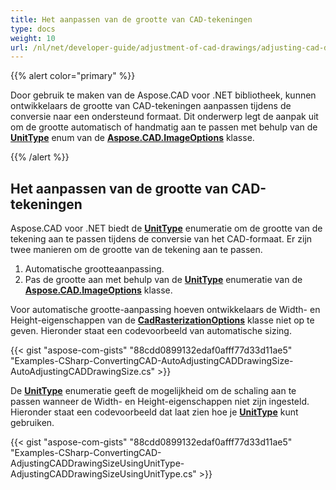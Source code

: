 ```yaml
---
title: Het aanpassen van de grootte van CAD-tekeningen
type: docs
weight: 10
url: /nl/net/developer-guide/adjustment-of-cad-drawings/adjusting-cad-drawing-size/
---
```


{{% alert color="primary" %}}

Door gebruik te maken van de Aspose.CAD voor .NET bibliotheek, kunnen ontwikkelaars de grootte van CAD-tekeningen aanpassen tijdens de conversie naar een ondersteund formaat. Dit onderwerp legt de aanpak uit om de grootte automatisch of handmatig aan te passen met behulp van de [**UnitType**](https://reference.aspose.com/cad/net/aspose.cad.imageoptions/unittype) enum van de [**Aspose.CAD.ImageOptions**](https://reference.aspose.com/cad/net/aspose.cad.imageoptions) klasse.

{{% /alert %}}

## **Het aanpassen van de grootte van CAD-tekeningen**

Aspose.CAD voor .NET biedt de [**UnitType**](https://reference.aspose.com/cad/net/aspose.cad.imageoptions/unittype) enumeratie om de grootte van de tekening aan te passen tijdens de conversie van het CAD-formaat. Er zijn twee manieren om de grootte van de tekening aan te passen.

1. Automatische grootteaanpassing.
1. Pas de grootte aan met behulp van de [**UnitType**](https://reference.aspose.com/cad/net/aspose.cad.imageoptions/unittype) enumeratie van de [**Aspose.CAD.ImageOptions**](https://reference.aspose.com/cad/net/aspose.cad.imageoptions) klasse.

Voor automatische grootte-aanpassing hoeven ontwikkelaars de Width- en Height-eigenschappen van de [**CadRasterizationOptions**](https://reference.aspose.com/cad/net/aspose.cad.imageoptions/cadrasterizationoptions/properties/index) klasse niet op te geven. Hieronder staat een codevoorbeeld van automatische sizing.

{{< gist "aspose-com-gists" "88cdd0899132edaf0afff77d33d11ae5" "Examples-CSharp-ConvertingCAD-AutoAdjustingCADDrawingSize-AutoAdjustingCADDrawingSize.cs" >}}

De [**UnitType**](https://reference.aspose.com/cad/net/aspose.cad.imageoptions/unittype) enumeratie geeft de mogelijkheid om de schaling aan te passen wanneer de Width- en Height-eigenschappen niet zijn ingesteld. Hieronder staat een codevoorbeeld dat laat zien hoe je [**UnitType**](https://reference.aspose.com/cad/net/aspose.cad.imageoptions/unittype) kunt gebruiken.

{{< gist "aspose-com-gists" "88cdd0899132edaf0afff77d33d11ae5" "Examples-CSharp-ConvertingCAD-AdjustingCADDrawingSizeUsingUnitType-AdjustingCADDrawingSizeUsingUnitType.cs" >}}

